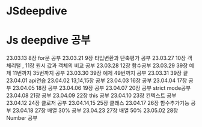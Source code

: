 # JSdeepdive

# Js deepdive 공부
 23.03.13 8장 for문 공부
 23.03.21 9장 타입변환과 단축평가 공부
 23.03.27 10장 객체리털 , 11장 원시 값과 객체의 비교 공부
 23.03.28 12장 함수공부
 23.03.29 39장 예제 11번까지 35번까지 공부
 23.03.30 39장 예제 49번까지 공부
 23.03.31 39장 끝
 23.04.01 api연습
 23.04.02 13,14,15장 공부
 23.04.03 16장 공부
 23.04.04 17장 공부
 23.04.05 18장 공부
 23.04.06 19장 공부
 23.04.07 20장 공부 strict mode공부
 23.04.08 21장 공부
 23.04.09 22장 this 공부
 23.04.10 23장 컨텍스트 공부
 23.04.12 24장 클로저 공부
 23.04.14,15 25장 클래스 
 23.04.17 26장 함수추가기능 공부
 23.04.18 27장 배열 30% 공부
 23.04.23 27장 배열 50% 
 23.05.02 28장 Number 공부
